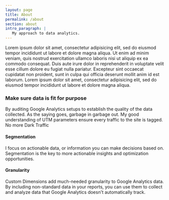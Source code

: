 ```yaml
---
layout: page
title: About
permalink: /about
section: about
intro_paragraph: |
   My approach to data analytics.
---
```

Lorem ipsum dolor sit amet, consectetur adipisicing elit, sed do eiusmod tempor incididunt ut labore et dolore magna aliqua. Ut enim ad minim veniam, quis nostrud exercitation ullamco laboris nisi ut aliquip ex ea commodo consequat. Duis aute irure dolor in reprehenderit in voluptate velit esse cillum dolore eu fugiat nulla pariatur. Excepteur sint occaecat cupidatat non proident, sunt in culpa qui officia deserunt mollit anim id est laborum. Lorem ipsum dolor sit amet, consectetur adipisicing elit, sed do eiusmod tempor incididunt ut labore et dolore magna aliqua.

### Make sure data is fit for purpose

By auditing Google Analytics setups to establish the quality of the data collected. As the saying goes, garbage in garbage out. My good understanding of UTM parameters ensure every traffic to the site is tagged. No more Dark Traffic

#### Segmentation

I focus on actionable data, or information you can make decisions based on. Segmentation is the key to more actionable insights and optimization opportunities.

#### Granularity

Custom Dimensions add much-needed granularity to Google Analytics data. By including non-standard data in your reports, you can use them to collect and analyze data that Google Analytics doesn't automatically track.